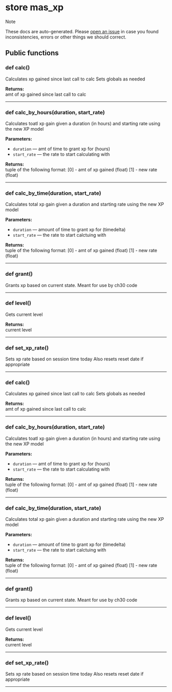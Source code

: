 # store mas_xp

> [!NOTE]
> These docs are auto-generated. Please [open an issue](https://github.com/Friends-of-Monika/mas-docs/issues/new)
> in case you found inconsistencies, errors or other things we should correct.

## Public functions

### def calc()

Calculates xp gained since last call to calc  Sets globals as needed

**Returns:**<br>
amt of xp gained since last call to calc

---

### def calc_by_hours(duration, start_rate)

Calculates toatl xp gain given a duration (in hours) and starting rate using the new XP model

**Parameters:**
- `duration` &mdash; amt of time to grant xp for (hours)
- `start_rate` &mdash; the rate to start calculating with


**Returns:**<br>
tuple of the following format: [0] - amt of xp gained (float) [1] - new rate (float)

---

### def calc_by_time(duration, start_rate)

Calculates total xp gain given a duration and starting rate using the new XP model

**Parameters:**
- `duration` &mdash; amount of time to grant xp for (timedelta)
- `start_rate` &mdash; the rate to start calctuing with


**Returns:**<br>
tuple of the following format: [0] - amt of xp gained (float) [1] - new rate (float)

---

### def grant()

Grants xp based on current state. Meant for use by ch30 code

---

### def level()

Gets current level

**Returns:**<br>
current level

---

### def set_xp_rate()

Sets xp rate based on session time today Also resets reset date if appropriate

---

### def calc()

Calculates xp gained since last call to calc  Sets globals as needed

**Returns:**<br>
amt of xp gained since last call to calc

---

### def calc_by_hours(duration, start_rate)

Calculates toatl xp gain given a duration (in hours) and starting rate using the new XP model

**Parameters:**
- `duration` &mdash; amt of time to grant xp for (hours)
- `start_rate` &mdash; the rate to start calculating with


**Returns:**<br>
tuple of the following format: [0] - amt of xp gained (float) [1] - new rate (float)

---

### def calc_by_time(duration, start_rate)

Calculates total xp gain given a duration and starting rate using the new XP model

**Parameters:**
- `duration` &mdash; amount of time to grant xp for (timedelta)
- `start_rate` &mdash; the rate to start calctuing with


**Returns:**<br>
tuple of the following format: [0] - amt of xp gained (float) [1] - new rate (float)

---

### def grant()

Grants xp based on current state. Meant for use by ch30 code

---

### def level()

Gets current level

**Returns:**<br>
current level

---

### def set_xp_rate()

Sets xp rate based on session time today Also resets reset date if appropriate

---

